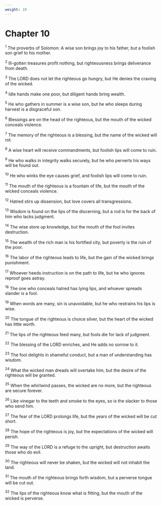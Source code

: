 ```yaml
---
weight: 10
---
```


# Chapter 10

<sup>1</sup> The proverbs of Solomon: A wise son brings joy to his father, but a foolish son grief to his mother. 

<sup>2</sup> Ill-gotten treasures profit nothing, but righteousness brings deliverance from death. 

<sup>3</sup> The LORD does not let the righteous go hungry, but He denies the craving of the wicked. 

<sup>4</sup> Idle hands make one poor, but diligent hands bring wealth. 

<sup>5</sup> He who gathers in summer is a wise son, but he who sleeps during harvest is a disgraceful son. 

<sup>6</sup> Blessings are on the head of the righteous, but the mouth of the wicked conceals violence. 

<sup>7</sup> The memory of the righteous is a blessing, but the name of the wicked will rot. 

<sup>8</sup> A wise heart will receive commandments, but foolish lips will come to ruin. 

<sup>9</sup> He who walks in integrity walks securely, but he who perverts his ways will be found out. 

<sup>10</sup> He who winks the eye causes grief, and foolish lips will come to ruin. 

<sup>11</sup> The mouth of the righteous is a fountain of life, but the mouth of the wicked conceals violence. 

<sup>12</sup> Hatred stirs up dissension, but love covers all transgressions. 

<sup>13</sup> Wisdom is found on the lips of the discerning, but a rod is for the back of him who lacks judgment. 

<sup>14</sup> The wise store up knowledge, but the mouth of the fool invites destruction. 

<sup>15</sup> The wealth of the rich man is his fortified city, but poverty is the ruin of the poor. 

<sup>16</sup> The labor of the righteous leads to life, but the gain of the wicked brings punishment. 

<sup>17</sup> Whoever heeds instruction is on the path to life, but he who ignores reproof goes astray. 

<sup>18</sup> The one who conceals hatred has lying lips, and whoever spreads slander is a fool. 

<sup>19</sup> When words are many, sin is unavoidable, but he who restrains his lips is wise. 

<sup>20</sup> The tongue of the righteous is choice silver, but the heart of the wicked has little worth. 

<sup>21</sup> The lips of the righteous feed many, but fools die for lack of judgment. 

<sup>22</sup> The blessing of the LORD enriches, and He adds no sorrow to it. 

<sup>23</sup> The fool delights in shameful conduct, but a man of understanding has wisdom. 

<sup>24</sup> What the wicked man dreads will overtake him, but the desire of the righteous will be granted. 

<sup>25</sup> When the whirlwind passes, the wicked are no more, but the righteous are secure forever. 

<sup>26</sup> Like vinegar to the teeth and smoke to the eyes, so is the slacker to those who send him. 

<sup>27</sup> The fear of the LORD prolongs life, but the years of the wicked will be cut short. 

<sup>28</sup> The hope of the righteous is joy, but the expectations of the wicked will perish. 

<sup>29</sup> The way of the LORD is a refuge to the upright, but destruction awaits those who do evil. 

<sup>30</sup> The righteous will never be shaken, but the wicked will not inhabit the land. 

<sup>31</sup> The mouth of the righteous brings forth wisdom, but a perverse tongue will be cut out. 

<sup>32</sup> The lips of the righteous know what is fitting, but the mouth of the wicked is perverse. 


